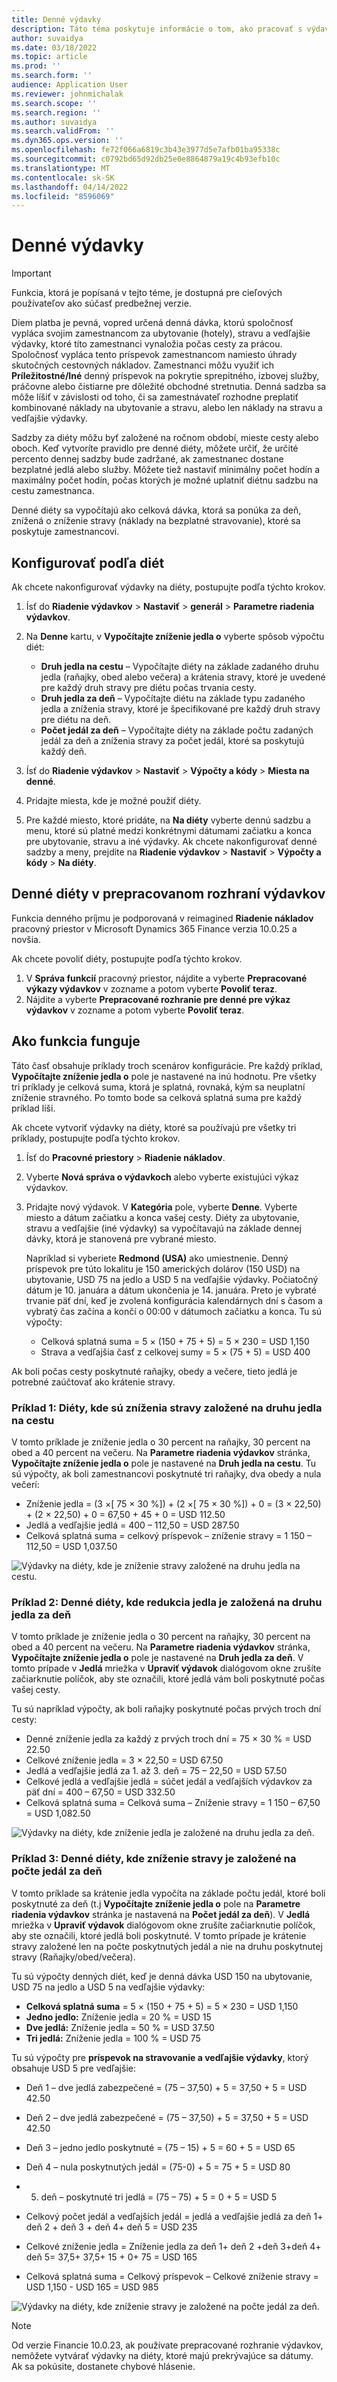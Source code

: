 ```yaml
---
title: Denné výdavky
description: Táto téma poskytuje informácie o tom, ako pracovať s výdavkami na diéty.
author: suvaidya
ms.date: 03/18/2022
ms.topic: article
ms.prod: ''
ms.search.form: ''
audience: Application User
ms.reviewer: johnmichalak
ms.search.scope: ''
ms.search.region: ''
ms.author: suvaidya
ms.search.validFrom: ''
ms.dyn365.ops.version: ''
ms.openlocfilehash: fe72f066a6819c3b43e3977d5e7afb01ba95338c
ms.sourcegitcommit: c0792bd65d92db25e0e8864879a19c4b93efb10c
ms.translationtype: MT
ms.contentlocale: sk-SK
ms.lasthandoff: 04/14/2022
ms.locfileid: "8596069"
---
```

# <a name="per-diem-expenses"></a>Denné výdavky

> [!IMPORTANT] 
> Funkcia, ktorá je popísaná v tejto téme, je dostupná pre cieľových používateľov ako súčasť predbežnej verzie.

Diem platba je pevná, vopred určená denná dávka, ktorú spoločnosť vypláca svojim zamestnancom za ubytovanie (hotely), stravu a vedľajšie výdavky, ktoré títo zamestnanci vynaložia počas cesty za prácou. Spoločnosť vypláca tento príspevok zamestnancom namiesto úhrady skutočných cestovných nákladov. Zamestnanci môžu využiť ich **Príležitostné/Iné** denný príspevok na pokrytie sprepitného, izbovej služby, práčovne alebo čistiarne pre dôležité obchodné stretnutia. Denná sadzba sa môže líšiť v závislosti od toho, či sa zamestnávateľ rozhodne preplatiť kombinované náklady na ubytovanie a stravu, alebo len náklady na stravu a vedľajšie výdavky.

Sadzby za diéty môžu byť založené na ročnom období, mieste cesty alebo oboch. Keď vytvoríte pravidlo pre denné diéty, môžete určiť, že určité percento dennej sadzby bude zadržané, ak zamestnanec dostane bezplatné jedlá alebo služby. Môžete tiež nastaviť minimálny počet hodín a maximálny počet hodín, počas ktorých je možné uplatniť diétnu sadzbu na cestu zamestnanca.

Denné diéty sa vypočítajú ako celková dávka, ktorá sa ponúka za deň, znížená o zníženie stravy (náklady na bezplatné stravovanie), ktoré sa poskytuje zamestnancovi.

## <a name="configure-per-diems"></a>Konfigurovať podľa diét

Ak chcete nakonfigurovať výdavky na diéty, postupujte podľa týchto krokov.

1. Ísť do **Riadenie výdavkov** \> **Nastaviť** \> **generál** \> **Parametre riadenia výdavkov**.
2. Na **Denne** kartu, v **Vypočítajte zníženie jedla o** vyberte spôsob výpočtu diét:

    - **Druh jedla na cestu** – Vypočítajte diéty na základe zadaného druhu jedla (raňajky, obed alebo večera) a krátenia stravy, ktoré je uvedené pre každý druh stravy pre diétu počas trvania cesty.
    - **Druh jedla za deň** – Vypočítajte diétu na základe typu zadaného jedla a zníženia stravy, ktoré je špecifikované pre každý druh stravy pre diétu na deň.
    - **Počet jedál za deň** – Vypočítajte diéty na základe počtu zadaných jedál za deň a zníženia stravy za počet jedál, ktoré sa poskytujú každý deň.

3. Ísť do **Riadenie výdavkov** \> **Nastaviť** \> **Výpočty a kódy** \> **Miesta na denné**.
4. Pridajte miesta, kde je možné použiť diéty.
5. Pre každé miesto, ktoré pridáte, na **Na diéty** vyberte dennú sadzbu a menu, ktoré sú platné medzi konkrétnymi dátumami začiatku a konca pre ubytovanie, stravu a iné výdavky. Ak chcete nakonfigurovať denné sadzby a meny, prejdite na **Riadenie výdavkov** \> **Nastaviť** \> **Výpočty a kódy** \> **Na diéty**.

## <a name="per-diems-in-the-reimagined-expense-interface"></a>Denné diéty v prepracovanom rozhraní výdavkov

Funkcia denného príjmu je podporovaná v reimagined **Riadenie nákladov** pracovný priestor v Microsoft Dynamics 365 Finance verzia 10.0.25 a novšia.

Ak chcete povoliť diéty, postupujte podľa týchto krokov.

1. V **Správa funkcií** pracovný priestor, nájdite a vyberte **Prepracované výkazy výdavkov** v zozname a potom vyberte **Povoliť teraz**.
2. Nájdite a vyberte **Prepracované rozhranie pre denné pre výkaz výdavkov** v zozname a potom vyberte **Povoliť teraz**.

## <a name="how-the-feature-works"></a>Ako funkcia funguje

Táto časť obsahuje príklady troch scenárov konfigurácie. Pre každý príklad, **Vypočítajte zníženie jedla o** pole je nastavené na inú hodnotu. Pre všetky tri príklady je celková suma, ktorá je splatná, rovnaká, kým sa neuplatní zníženie stravného. Po tomto bode sa celková splatná suma pre každý príklad líši.

Ak chcete vytvoriť výdavky na diéty, ktoré sa používajú pre všetky tri príklady, postupujte podľa týchto krokov.

1. Ísť do **Pracovné priestory** \> **Riadenie nákladov**.
2. Vyberte **Nová správa o výdavkoch** alebo vyberte existujúci výkaz výdavkov.
3. Pridajte nový výdavok. V **Kategória** pole, vyberte **Denne**. Vyberte miesto a dátum začiatku a konca vašej cesty. Diéty za ubytovanie, stravu a vedľajšie (iné výdavky) sa vypočítavajú na základe dennej dávky, ktorá je stanovená pre vybrané miesto.

    Napríklad si vyberiete **Redmond (USA)** ako umiestnenie. Denný príspevok pre túto lokalitu je 150 amerických dolárov (150 USD) na ubytovanie, USD 75 na jedlo a USD 5 na vedľajšie výdavky. Počiatočný dátum je 10. januára a dátum ukončenia je 14. januára. Preto je vybraté trvanie päť dní, keď je zvolená konfigurácia kalendárnych dní s časom a vybratý čas začína a končí o 00:00 v dátumoch začiatku a konca. Tu sú výpočty:

    - Celková splatná suma = 5 × (150 + 75 + 5) = 5 × 230 = USD 1,150
    - Strava a vedľajšia časť z celkovej sumy = 5 × (75 + 5) = USD 400

Ak boli počas cesty poskytnuté raňajky, obedy a večere, tieto jedlá je potrebné zaúčtovať ako krátenie stravy.

### <a name="example-1-per-diem-where-meal-reductions-are-based-on-meal-type-per-trip"></a>Príklad 1: Diéty, kde sú zníženia stravy založené na druhu jedla na cestu

V tomto príklade je zníženie jedla o 30 percent na raňajky, 30 percent na obed a 40 percent na večeru. Na **Parametre riadenia výdavkov** stránka, **Vypočítajte zníženie jedla o** pole je nastavené na **Druh jedla na cestu**. Tu sú výpočty, ak boli zamestnancovi poskytnuté tri raňajky, dva obedy a nula večerí:

- Zníženie jedla = (3 ×\[ 75 × 30 %\]) + (2 ×\[ 75 × 30 %\]) + 0 = (3 × 22,50) + (2 × 22,50) + 0 = 67,50 + 45 + 0 = USD 112.50
- Jedlá a vedľajšie jedlá = 400 – 112,50 = USD 287.50
- Celková splatná suma = celkový príspevok – zníženie stravy = 1 150 – 112,50 = USD 1,037.50

![Výdavky na diéty, kde je zníženie stravy založené na druhu jedla na cestu.](media/1-meal-type-per-trip.png)

### <a name="example-2-per-diem-where-meal-reductions-are-based-on-meal-type-per-day"></a>Príklad 2: Denné diéty, kde redukcia jedla je založená na druhu jedla za deň

V tomto príklade je zníženie jedla o 30 percent na raňajky, 30 percent na obed a 40 percent na večeru. Na **Parametre riadenia výdavkov** stránka, **Vypočítajte zníženie jedla o** pole je nastavené na **Druh jedla za deň**. V tomto prípade v **Jedlá** mriežka v **Upraviť výdavok** dialógovom okne zrušíte začiarknutie políčok, aby ste označili, ktoré jedlá vám boli poskytnuté počas vašej cesty.

Tu sú napríklad výpočty, ak boli raňajky poskytnuté počas prvých troch dní cesty:

- Denné zníženie jedla za každý z prvých troch dní = 75 × 30 % = USD 22.50
- Celkové zníženie jedla = 3 × 22,50 = USD 67.50
- Jedlá a vedľajšie jedlá za 1. až 3. deň = 75 – 22,50 = USD 57.50
- Celkové jedlá a vedľajšie jedlá = súčet jedál a vedľajších výdavkov za päť dní = 400 – 67,50 = USD 332.50
- Celková splatná suma = Celková suma – Zníženie stravy = 1 150 – 67,50 = USD 1,082.50

![Výdavky na diéty, kde zníženie jedla je založené na druhu jedla za deň.](media/2-meal-type-per-day.png)

### <a name="example-3-per-diem-where-meal-reductions-are-based-on-number-of-meals-per-day"></a>Príklad 3: Denné diéty, kde zníženie stravy je založené na počte jedál za deň

V tomto príklade sa krátenie jedla vypočíta na základe počtu jedál, ktoré boli poskytnuté za deň (t.j **Vypočítajte zníženie jedla o** pole na **Parametre riadenia výdavkov** stránka je nastavená na **Počet jedál za deň**). V **Jedlá** mriežka v **Upraviť výdavok** dialógovom okne zrušíte začiarknutie políčok, aby ste označili, ktoré jedlá boli poskytnuté.
V tomto prípade je krátenie stravy založené len na počte poskytnutých jedál a nie na druhu poskytnutej stravy (Raňajky/obed/večera).

Tu sú výpočty denných diét, keď je denná dávka USD 150 na ubytovanie, USD 75 na jedlo a USD 5 na vedľajšie výdavky:

- **Celková splatná suma** = 5 × (150 + 75 + 5) = 5 × 230 = USD 1,150
- **Jedno jedlo:** Zníženie jedla = 20 % = USD 15
- **Dve jedlá:** Zníženie jedla = 50 % = USD 37.50
- **Tri jedlá:** Zníženie jedla = 100 % = USD 75

Tu sú výpočty pre **príspevok na stravovanie a vedľajšie výdavky**, ktorý obsahuje USD 5 pre vedľajšie:

- Deň 1 – dve jedlá zabezpečené = (75 – 37,50) + 5 = 37,50 + 5 = USD 42.50
- Deň 2 – dve jedlá zabezpečené = (75 – 37,50) + 5 = 37,50 + 5 = USD 42.50
- Deň 3 – jedno jedlo poskytnuté = (75 – 15) + 5 = 60 + 5 = USD 65
- Deň 4 – nula poskytnutých jedál = (75-0) + 5 = 75 + 5 = USD 80
- 5. deň – poskytnuté tri jedlá = (75 – 75) + 5 = 0 + 5 = USD 5

- Celkový počet jedál a vedľajších jedál = jedlá a vedľajšie jedlá za deň 1+ deň 2 + deň 3 + deň 4+ deň 5 = USD 235
- Celkové zníženie jedla = Zníženie jedla za deň 1+ deň 2 +deň 3+deň 4+ deň 5= 37,5+ 37,5+ 15 + 0+ 75 = USD 165
- Celková splatná suma = Celkový príspevok – Celkové zníženie stravy = USD 1,150 - USD 165 = USD 985

![Výdavky na diéty, kde zníženie stravy je založené na počte jedál za deň.](media/3-number-of-meals-per-day.png)

> [!NOTE]
> Od verzie Financie 10.0.23, ak používate prepracované rozhranie výdavkov, nemôžete vytvárať výdavky na diéty, ktoré majú prekrývajúce sa dátumy. Ak sa pokúsite, dostanete chybové hlásenie.
